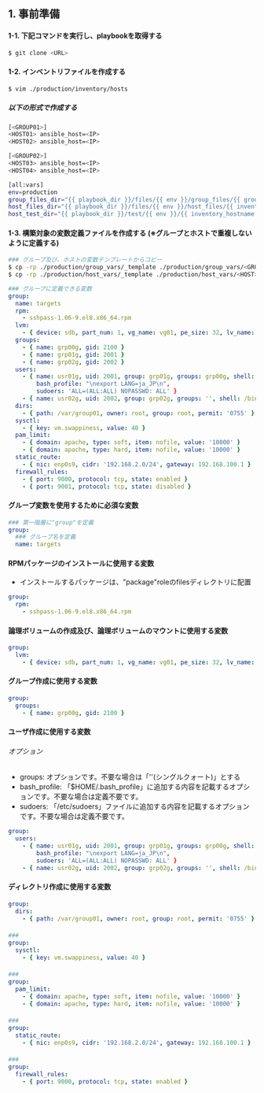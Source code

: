 ## 1. 事前準備

#### 1-1. 下記コマンドを実行し、playbookを取得する

```bash
$ git clone <URL>
```

#### 1-2. インベントリファイルを作成する

```bash
$ vim ./production/inventory/hosts
```

##### 以下の形式で作成する

```bash
[<GROUP01>]
<HOST01> ansible_host=<IP>
<HOST02> ansible_host=<IP>

[<GROUP02>]
<HOST03> ansible_host=<IP>
<HOST04> ansible_host=<IP>

[all:vars]
env=production
group_files_dir="{{ playbook_dir }}/files/{{ env }}/group_files/{{ group.name }}"
host_files_dir="{{ playbook_dir }}/files/{{ env }}/host_files/{{ inventory_hostname }}"
host_test_dir="{{ playbook_dir }}/test/{{ env }}/{{ inventory_hostname }}"
```

#### 1-3. 構築対象の変数定義ファイルを作成する (※グループとホストで重複しないように定義する)

```bash
### グループ及び、ホストの変数テンプレートからコピー
$ cp -rp ./production/group_vars/_template ./production/group_vars/<GROUP>
$ cp -rp ./production/host_vars/_template ./production/host_vars/<HOST>
```

```yaml
### グループに定義できる変数
group:
  name: targets
  rpm:
    - sshpass-1.06-9.el8.x86_64.rpm
  lvm:
    - { device: sdb, part_num: 1, vg_name: vg01, pe_size: 32, lv_name: lv01, fs_type: xfs, mount_point: /app }
  groups:
    - { name: grp00g, gid: 2100 }
    - { name: grp01g, gid: 2001 }
    - { name: grp02g, gid: 2002 }
  users:
    - { name: usr01g, uid: 2001, group: grp01g, groups: grp00g, shell: /bin/bash, home: /home/usr01g, password: usr01g }
        bash_profile: "\nexport LANG=ja_JP\n",
        sudoers: 'ALL=(ALL:ALL) NOPASSWD: ALL' }
    - { name: usr02g, uid: 2002, group: grp02g, groups: '', shell: /bin/bash, home: /home/usr02g, password: usr02g }
  dirs:
    - { path: /var/group01, owner: root, group: root, permit: '0755' }
  sysctl:
    - { key: vm.swappiness, value: 40 }
  pam_limit:
    - { domain: apache, type: soft, item: nofile, value: '10000' }
    - { domain: apache, type: hard, item: nofile, value: '10000' }
  static_route:
    - { nic: enp0s9, cidr: '192.168.2.0/24', gateway: 192.168.100.1 }
  firewall_rules:
    - { port: 9000, protocol: tcp, state: enabled }
    - { port: 9001, protocol: tcp, state: disabled }
```

#### グループ変数を使用するために必須な変数

```yaml
### 第一階層に"group"を定義
group:
  ### グループ名を定義　　　　　　　　　　　
  name: targets          
```

#### RPMパッケージのインストールに使用する変数

- インストールするパッケージは、"package"roleのfilesディレクトリに配置

```yaml
group:
  rpm:
    - sshpass-1.06-9.el8.x86_64.rpm
```

#### 論理ボリュームの作成及び、論理ボリュームのマウントに使用する変数

```yaml
group:
  lvm:
    - { device: sdb, part_num: 1, vg_name: vg01, pe_size: 32, lv_name: lv01, fs_type: xfs, mount_point: /app }
```

#### グループ作成に使用する変数

```yaml
group:
  groups:
    - { name: grp00g, gid: 2100 }
```

#### ユーザ作成に使用する変数

###### オプション

- groups: オプションです。不要な場合は「''(シングルクォート)」とする
- bash_profile: 「$HOME/.bash_profile」に追加する内容を記載するオプションです。不要な場合は定義不要です。
- sudoers: 「/etc/sudoers」ファイルに追加する内容を記載するオプションです。不要な場合は定義不要です。

```yaml
group:
  users:
    - { name: usr01g, uid: 2001, group: grp01g, groups: grp00g, shell: /bin/bash, home: /home/usr01g, password: usr01g }
        bash_profile: "\nexport LANG=ja_JP\n",
        sudoers: 'ALL=(ALL:ALL) NOPASSWD: ALL' }
    - { name: usr02g, uid: 2002, group: grp02g, groups: '', shell: /bin/bash, home: /home/usr02g, password: usr02g }
```

#### ディレクトリ作成に使用する変数

```yaml
group:
  dirs:
    - { path: /var/group01, owner: root, group: root, permit: '0755' }
```

#### 

```yaml
### 
group:
  sysctl:
    - { key: vm.swappiness, value: 40 }
```

#### 

```yaml
### 
group:
  pam_limit:
    - { domain: apache, type: soft, item: nofile, value: '10000' }
    - { domain: apache, type: hard, item: nofile, value: '10000' }
```

#### 

```yaml
### 
group:
  static_route:
    - { nic: enp0s9, cidr: '192.168.2.0/24', gateway: 192.168.100.1 }
```

#### 

```yaml
### 
group:
  firewall_rules:
    - { port: 9000, protocol: tcp, state: enabled }
```
